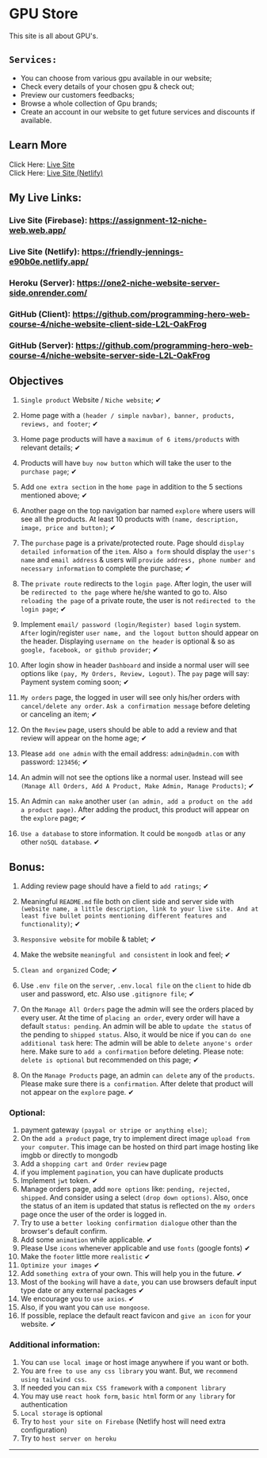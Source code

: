 # GPU Store

This site is all about GPU's.

## `Services:`

<ul>
<li>You can choose from various gpu available in our website;</li>
<li>Check every details of your chosen gpu & check out;</li>
<li>Preview our customers feedbacks;</li>
<li>Browse a whole collection of Gpu brands;</li>
<li>Create an account in our website to get future services and discounts if available.</li>
</ul>

## Learn More

Click Here: [Live Site](https://assignment-12-niche-web.web.app/ "Firebase")
<br />
Click Here: [Live Site (Netlify)](https://friendly-jennings-e90b0e.netlify.app/)

## My Live Links:

### Live Site (Firebase): https://assignment-12-niche-web.web.app/

### Live Site (Netlify): https://friendly-jennings-e90b0e.netlify.app/

### Heroku (Server): https://one2-niche-website-server-side.onrender.com/

### GitHub (Client): https://github.com/programming-hero-web-course-4/niche-website-client-side-L2L-OakFrog

### GitHub (Server): https://github.com/programming-hero-web-course-4/niche-website-server-side-L2L-OakFrog

## Objectives

1. `Single product` Website / `Niche website`; ✔

2. Home page with a `(header / simple navbar), banner, products, reviews, and footer`; ✔

3. Home page products will have a `maximum of 6 items/products` with relevant details; ✔

4. Products will have `buy now button` which will take the user to the `purchase page`; ✔

5. Add `one extra section` in the `home page` in addition to the 5 sections mentioned above; ✔

6. Another page on the top navigation bar named `explore` where users will see all the products. At least 10 products with `(name, description, image, price and button)`; ✔

7. The `purchase` page is a private/protected route. Page should `display detailed information` of the `item`. Also `a form` should display the `user's name` and `email address` & users will `provide address, phone number and necessary information` to complete the purchase; ✔

8. The `private route` redirects to the `login page`. After login, the user will be `redirected to the page` where he/she wanted to go to. Also `reloading the page` of a private route, the user is not `redirected to the login page`; ✔

9. Implement `email/ password (login/Register) based login` system. `After` login/register `user name, and the logout button` should appear on the header. Displaying `username on the header` is optional & so as `google, facebook, or github provider`; ✔

10. After login show in header `Dashboard` and inside a normal user will see options like `(pay, My Orders, Review, Logout)`. The `pay` page will say: Payment system coming soon; ✔

11. `My orders` page, the logged in user will see only his/her orders with `cancel/delete any order`. `Ask a confirmation message` before deleting or canceling an item; ✔

12. On the `Review` page, users should be able to add a review and that review will appear on the home age; ✔

13. Please `add one admin` with the email address: `admin@admin.com` with password: `123456`; ✔

14. An admin will not see the options like a normal user. Instead will see `(Manage All Orders, Add A Product, Make Admin, Manage Products)`; ✔

15. An Admin `can make` another user `(an admin, add a product on the add a product page)`. After adding the product, this product will appear on the `explore` page; ✔

16. `Use a database` to store information. It could be `mongodb atlas` or any other `noSQL database`. ✔

## Bonus:

1. Adding review page should have a field to `add ratings`; ✔

2. Meaningful `README.md` file both on client side and server side with `(website name, a little description, link to your live site. And at least five bullet points mentioning different features and functionality)`; ✔

3. `Responsive website` for mobile & tablet; ✔

4. Make the website `meaningful and consistent` in look and feel; ✔

5. `Clean and organized` Code; ✔

6. Use `.env file` on the `server`, `.env.local file` on the `client` to hide db user and password, etc. Also use `.gitignore file`; ✔

7. On the `Manage All Orders` page the admin will see the orders placed by every user. At the time of `placing an order`, every order will have a default `status: pending`. An admin will be able to `update the status` of the pending to `shipped status`. Also, it would be nice if you can `do one additional task` here: The admin will be able to `delete anyone's order` here. Make sure to `add a confirmation` before deleting. Please note: `delete is optional` but recommended on this page; ✔

8. On the `Manage Products` page, an admin `can delete` any of the `products`. Please make sure there is `a confirmation`. After delete that product will not appear on the `explore` page. ✔

### Optional:

1. payment gateway `(paypal or stripe or anything else)`;
2. On the `add a product` page, try to implement direct image `upload from your computer`. This image can be hosted on third part image hosting like imgbb or directly to mongodb
3. Add a `shopping cart and Order review` page
4. if you implement `pagination`, you can have duplicate products
5. Implement `jwt` token. ✔
6. Manage orders page, add `more options` like: `pending, rejected, shipped`. And consider using a select `(drop down options)`. Also, once the status of an item is updated that status is reflected on the `my orders` page once the user of the order is logged in.
7. Try to use a `better looking confirmation dialogue` other than the browser's default confirm.
8. Add some `animation` while applicable. ✔
9. Please Use `icons` whenever applicable and use `fonts` (google fonts) ✔
10. Make the `footer` little more `realistic` ✔
11. `Optimize your images` ✔
12. Add `something extra` of your own. This will help you in the future. ✔
13. Most of the `booking` will have a `date`, you can use browsers default input type date or any external packages ✔
14. We encourage you to `use axios`. ✔
15. Also, if you want you can `use mongoose`.
16. If possible, replace the default react favicon and `give an icon` for your website. ✔

### Additional information:

1. You can `use local image` or host image anywhere if you want or both.
3. You are `free to use any css library` you want. But, we `recommend using tailwind css`. 
4. If needed you can `mix CSS framework` with a `component library`
5. You may use `react hook form`, `basic html` form or `any library` for authentication
6. `Local storage` is optional
8. Try to `host your site on Firebase` (Netlify host will need extra configuration)
9. Try to `host server on heroku`

---